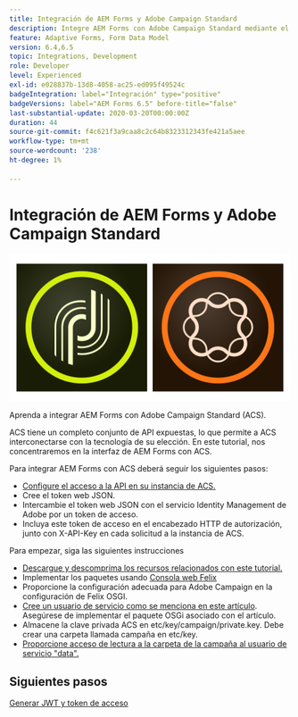 ```yaml
---
title: Integración de AEM Forms y Adobe Campaign Standard
description: Integre AEM Forms con Adobe Campaign Standard mediante el modelo de datos de formulario de AEM Forms para recuperar información del perfil de la campaña de ACS, etc.
feature: Adaptive Forms, Form Data Model
version: 6.4,6.5
topic: Integrations, Development
role: Developer
level: Experienced
exl-id: e028837b-13d8-4058-ac25-ed095f49524c
badgeIntegration: label="Integración" type="positive"
badgeVersions: label="AEM Forms 6.5" before-title="false"
last-substantial-update: 2020-03-20T00:00:00Z
duration: 44
source-git-commit: f4c621f3a9caa8c2c64b8323312343fe421a5aee
workflow-type: tm+mt
source-wordcount: '238'
ht-degree: 1%

---
```


# Integración de AEM Forms y Adobe Campaign Standard

![formsandcampaign](assets/helpx-cards-forms.png)

Aprenda a integrar AEM Forms con Adobe Campaign Standard (ACS).

ACS tiene un completo conjunto de API expuestas, lo que permite a ACS interconectarse con la tecnología de su elección. En este tutorial, nos concentraremos en la interfaz de AEM Forms con ACS.

Para integrar AEM Forms con ACS deberá seguir los siguientes pasos:

* [Configure el acceso a la API en su instancia de ACS.](https://experienceleague.adobe.com/docs/campaign-standard/using/working-with-apis/get-started-apis.html?lang=en)
* Cree el token web JSON.
* Intercambie el token web JSON con el servicio Identity Management de Adobe por un token de acceso.
* Incluya este token de acceso en el encabezado HTTP de autorización, junto con X-API-Key en cada solicitud a la instancia de ACS.

Para empezar, siga las siguientes instrucciones

* [Descargue y descomprima los recursos relacionados con este tutorial.](assets/aem-forms-and-acs-bundles.zip)
* Implementar los paquetes usando [Consola web Felix](http://localhost:4502/system/console/bundles)
* Proporcione la configuración adecuada para Adobe Campaign en la configuración de Felix OSGI.
* [Cree un usuario de servicio como se menciona en este artículo](/help/forms/adaptive-forms/service-user-tutorial-develop.md). Asegúrese de implementar el paquete OSGi asociado con el artículo.
* Almacene la clave privada ACS en etc/key/campaign/private.key. Debe crear una carpeta llamada campaña en etc/key.
* [Proporcione acceso de lectura a la carpeta de la campaña al usuario de servicio &quot;data&quot;.](http://localhost:4502/useradmin)

## Siguientes pasos

[Generar JWT y token de acceso](partone.md)
